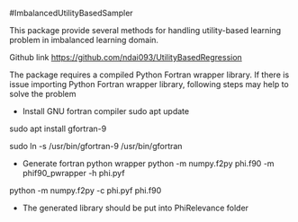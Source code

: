 #ImbalancedUtilityBasedSampler

This package provide several methods for handling utility-based learning problem in imbalanced learning domain.

Github link
https://github.com/ndai093/UtilityBasedRegression

The package requires a compiled Python Fortran wrapper library. If there is issue importing Python Fortran wrapper library, following steps may help to solve the problem

- Install GNU fortran compiler
sudo apt update

sudo apt install gfortran-9

sudo ln -s /usr/bin/gfortran-9 /usr/bin/gfortran

- Generate fortran python wrapper
python -m numpy.f2py phi.f90 -m phif90_pwrapper -h phi.pyf

python -m numpy.f2py -c phi.pyf phi.f90

- The generated library should be put into PhiRelevance folder